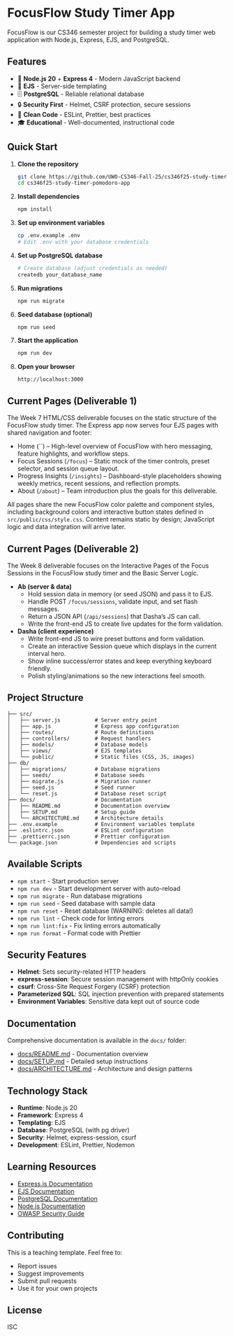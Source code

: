 # FocusFlow Study Timer App

FocusFlow is our CS346 semester project for building a study timer web application with Node.js, Express, EJS, and PostgreSQL.

## Features

- 🚀 **Node.js 20** + **Express 4** - Modern JavaScript backend
- 🎨 **EJS** - Server-side templating
- 🗄️ **PostgreSQL** - Reliable relational database
- 🔒 **Security First** - Helmet, CSRF protection, secure sessions
- 📝 **Clean Code** - ESLint, Prettier, best practices
- 🎓 **Educational** - Well-documented, instructional code

## Quick Start

1. **Clone the repository**
   ```bash
   git clone https://github.com/UWO-CS346-Fall-25/cs346f25-study-timer-pomodoro-app.git
   cd cs346f25-study-timer-pomodoro-app
   ```

2. **Install dependencies**
   ```bash
   npm install
   ```

3. **Set up environment variables**
   ```bash
   cp .env.example .env
   # Edit .env with your database credentials
   ```

4. **Set up PostgreSQL database**
   ```bash
   # Create database (adjust credentials as needed)
   createdb your_database_name
   ```

5. **Run migrations**
   ```bash
   npm run migrate
   ```

6. **Seed database (optional)**
   ```bash
   npm run seed
   ```

7. **Start the application**
   ```bash
   npm run dev
   ```

8. **Open your browser**
   ```
   http://localhost:3000
   ```

## Current Pages (Deliverable 1)

The Week 7 HTML/CSS deliverable focuses on the static structure of the FocusFlow study timer. The Express app now serves four EJS pages with shared navigation and footer:

- Home (``) – High-level overview of FocusFlow with hero messaging, feature highlights, and workflow steps.
- Focus Sessions (`/focus`) – Static mock of the timer controls, preset selector, and session queue layout.
- Progress Insights (`/insights`) – Dashboard-style placeholders showing weekly metrics, recent sessions, and reflection prompts.
- About (`/about`) – Team introduction plus the goals for this deliverable.

All pages share the new FocusFlow color palette and component styles, including background colors and interactive button states defined in `src/public/css/style.css`. Content remains static by design; JavaScript logic and data integration will arrive later.


## Current Pages (Deliverable 2)
The Week 8 deliverable focuses on the Interactive Pages of the Focus Sessions in the FocusFlow study timer and the Basic Server Logic.
- **Ab (server & data)**
  - Hold session data in memory (or seed JSON) and pass it to EJS.
  - Handle POST `/focus/sessions`, validate input, and set flash messages.
  - Return a JSON API (`/api/sessions`) that Dasha’s JS can call.
  - Write the front-end JS to create live updates for the form validation.
- **Dasha (client experience)**
  - Write front-end JS to wire preset buttons and form validation.
  - Create an interactive Session queue which displays in the     current interval hero.
  - Show inline success/error states and keep everything keyboard friendly.
  - Polish styling/animations so the new interactions feel smooth.


## Project Structure

```
├── src/
│   ├── server.js           # Server entry point
│   ├── app.js              # Express app configuration
│   ├── routes/             # Route definitions
│   ├── controllers/        # Request handlers
│   ├── models/             # Database models
│   ├── views/              # EJS templates
│   └── public/             # Static files (CSS, JS, images)
├── db/
│   ├── migrations/         # Database migrations
│   ├── seeds/              # Database seeds
│   ├── migrate.js          # Migration runner
│   ├── seed.js             # Seed runner
│   └── reset.js            # Database reset script
├── docs/                   # Documentation
│   ├── README.md           # Documentation overview
│   ├── SETUP.md            # Setup guide
│   └── ARCHITECTURE.md     # Architecture details
├── .env.example            # Environment variables template
├── .eslintrc.json          # ESLint configuration
├── .prettierrc.json        # Prettier configuration
└── package.json            # Dependencies and scripts
```

## Available Scripts

- `npm start` - Start production server
- `npm run dev` - Start development server with auto-reload
- `npm run migrate` - Run database migrations
- `npm run seed` - Seed database with sample data
- `npm run reset` - Reset database (WARNING: deletes all data!)
- `npm run lint` - Check code for linting errors
- `npm run lint:fix` - Fix linting errors automatically
- `npm run format` - Format code with Prettier

## Security Features

- **Helmet**: Sets security-related HTTP headers
- **express-session**: Secure session management with httpOnly cookies
- **csurf**: Cross-Site Request Forgery (CSRF) protection
- **Parameterized SQL**: SQL injection prevention with prepared statements
- **Environment Variables**: Sensitive data kept out of source code

## Documentation

Comprehensive documentation is available in the `docs/` folder:

- [docs/README.md](docs/README.md) - Documentation overview
- [docs/SETUP.md](docs/SETUP.md) - Detailed setup instructions
- [docs/ARCHITECTURE.md](docs/ARCHITECTURE.md) - Architecture and design patterns

## Technology Stack

- **Runtime**: Node.js 20
- **Framework**: Express 4
- **Templating**: EJS
- **Database**: PostgreSQL (with pg driver)
- **Security**: Helmet, express-session, csurf
- **Development**: ESLint, Prettier, Nodemon

## Learning Resources

- [Express.js Documentation](https://expressjs.com/)
- [EJS Documentation](https://ejs.co/)
- [PostgreSQL Documentation](https://www.postgresql.org/docs/)
- [Node.js Documentation](https://nodejs.org/docs/)
- [OWASP Security Guide](https://owasp.org/)

## Contributing

This is a teaching template. Feel free to:
- Report issues
- Suggest improvements
- Submit pull requests
- Use it for your own projects

## License

ISC
